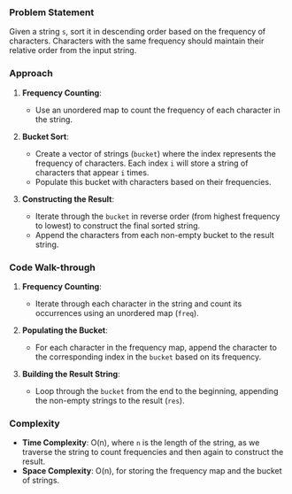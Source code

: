 ### Problem Statement
Given a string `s`, sort it in descending order based on the frequency of characters. Characters with the same frequency should maintain their relative order from the input string.

### Approach
1. **Frequency Counting**:
   - Use an unordered map to count the frequency of each character in the string.

2. **Bucket Sort**:
   - Create a vector of strings (`bucket`) where the index represents the frequency of characters. Each index `i` will store a string of characters that appear `i` times.
   - Populate this bucket with characters based on their frequencies.

3. **Constructing the Result**:
   - Iterate through the `bucket` in reverse order (from highest frequency to lowest) to construct the final sorted string.
   - Append the characters from each non-empty bucket to the result string.

### Code Walk-through
1. **Frequency Counting**:
   - Iterate through each character in the string and count its occurrences using an unordered map (`freq`).

2. **Populating the Bucket**:
   - For each character in the frequency map, append the character to the corresponding index in the `bucket` based on its frequency.

3. **Building the Result String**:
   - Loop through the `bucket` from the end to the beginning, appending the non-empty strings to the result (`res`).

### Complexity
- **Time Complexity**: O(n), where `n` is the length of the string, as we traverse the string to count frequencies and then again to construct the result.
- **Space Complexity**: O(n), for storing the frequency map and the bucket of strings.
